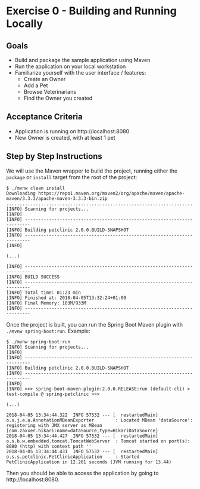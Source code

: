 # Exercise 0 - Building and Running Locally

## Goals

* Build and package the sample application using Maven
* Run the application on your local workstation
* Familiarize yourself with the user interface / features:
  * Create an Owner
  * Add a Pet
  * Browse Veterinarians
  * Find the Owner you created

## Acceptance Criteria

* Application is running on http://localhost:8080
* New Owner is created, with at least 1 pet

## Step by Step Instructions

We will use the Maven wrapper to build the project, running either the `package`
or `install` target from the root of the project:

```shell
$ ./mvnw clean install
Downloading https://repo1.maven.org/maven2/org/apache/maven/apache-maven/3.3.3/apache-maven-3.3.3-bin.zip
................................................................................
[INFO] Scanning for projects...
[INFO]                                                                         
[INFO] ------------------------------------------------------------------------
[INFO] Building petclinic 2.0.0.BUILD-SNAPSHOT
[INFO] ------------------------------------------------------------------------
[INFO]

(...)

[INFO] ------------------------------------------------------------------------
[INFO] BUILD SUCCESS
[INFO] ------------------------------------------------------------------------
[INFO] Total time: 01:23 min
[INFO] Finished at: 2018-04-05T13:32:24+01:00
[INFO] Final Memory: 103M/933M
[INFO] ------------------------------------------------------------------------
```

Once the project is built, you can run the Spring Boot Maven plugin with
`./mvnw spring-boot:run`. Example:

```shell
$ ./mvnw spring-boot:run
[INFO] Scanning for projects...
[INFO]                                                                         
[INFO] ------------------------------------------------------------------------
[INFO] Building petclinic 2.0.0.BUILD-SNAPSHOT
[INFO] ------------------------------------------------------------------------
[INFO]
[INFO] >>> spring-boot-maven-plugin:2.0.0.RELEASE:run (default-cli) > test-compile @ spring-petclinic >>>

(...)

2018-04-05 13:34:44.322  INFO 57532 --- [  restartedMain] o.s.j.e.a.AnnotationMBeanExporter        : Located MBean 'dataSource': registering with JMX server as MBean [com.zaxxer.hikari:name=dataSource,type=HikariDataSource]
2018-04-05 13:34:44.427  INFO 57532 --- [  restartedMain] o.s.b.w.embedded.tomcat.TomcatWebServer  : Tomcat started on port(s): 8080 (http) with context path ''
2018-04-05 13:34:44.431  INFO 57532 --- [  restartedMain] o.s.s.petclinic.PetClinicApplication     : Started PetClinicApplication in 12.261 seconds (JVM running for 13.44)
```

Then you should be able to access the application by going to http://localhost:8080.
